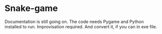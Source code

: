 # Snake-game
Documentation is still going on.
The code needs Pygame and Python installed to run.
Improvisation required.
And convert it, if you can in exe file.
